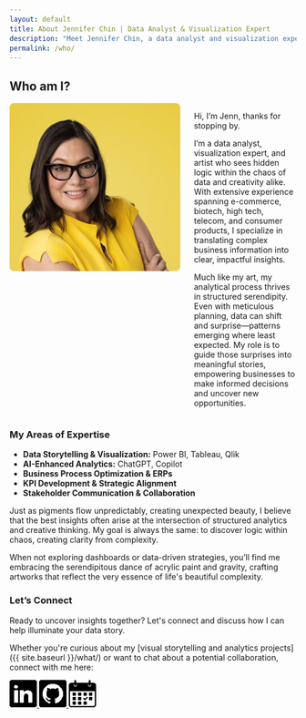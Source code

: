 ```yaml
---
layout: default
title: About Jennifer Chin | Data Analyst & Visualization Expert
description: "Meet Jennifer Chin, a data analyst and visualization expert specializing in translating complex data into actionable business insights."
permalink: /who/
---
```


## Who am I?
<div style="display: flex; align-items: flex-start; gap: 1.5rem; flex-wrap: wrap;">
  <img src="/assets/images/linkedinbiocrop.jpeg" alt="Jenn Chin headshot" style="max-width: 300px; border-radius: 8px; margin: 0; padding: 0; border: none;">
  <div style="flex: 1;">
    <p>Hi, I’m Jenn, thanks for stopping by.</p>
    <p>I’m a data analyst, visualization expert, and artist who sees hidden logic within the chaos of data and creativity alike. With extensive experience spanning e-commerce, biotech, high tech, telecom, and consumer products, I specialize in translating complex business information into clear, impactful insights.</p>
    <p>Much like my art, my analytical process thrives in structured serendipity. Even with meticulous planning, data can shift and surprise—patterns emerging where least expected. My role is to guide those surprises into meaningful stories, empowering businesses to make informed decisions and uncover new opportunities.</p>
  </div>
</div>

### My Areas of Expertise

- **Data Storytelling & Visualization:** Power BI, Tableau, Qlik 
- **AI-Enhanced Analytics:** ChatGPT, Copilot  
- **Business Process Optimization & ERPs**  
- **KPI Development & Strategic Alignment**  
- **Stakeholder Communication & Collaboration** 

Just as pigments flow unpredictably, creating unexpected beauty, I believe that the best insights often arise at the intersection of structured analytics and creative thinking. My goal is always the same: to discover logic within chaos, creating clarity from complexity.

When not exploring dashboards or data-driven strategies, you’ll find me embracing the serendipitous dance of acrylic paint and gravity, crafting artworks that reflect the very essence of life's beautiful complexity.

### Let’s Connect

Ready to uncover insights together? Let's connect and discuss how I can help illuminate your data story.

Whether you're curious about my [visual storytelling and analytics projects]({{ site.baseurl }}/what/) or want to chat about a potential collaboration, connect with me here:

<div class="social-icons">
  <a href="https://linkedin.com/in/jennchin" target="_blank" aria-label="LinkedIn profile: Jennifer Chin">
    <img src="/assets/images/social/linkedin.png" alt="LinkedIn logo" />
  </a>
  <a href="https://github.com/SheHasMoxie" target="_blank" aria-label="GitHub profile: SheHasMoxie">
    <img src="/assets/images/social/github.png" alt="GitHub logo" />
  </a>
  <a href="https://cal.com/jennchin" target="_blank" aria-label="Schedule a meeting with Jennifer Chin">
    <img src="/assets/images/social/calendar.png" alt="Calendar icon for booking a chat" />
  </a>
</div>
